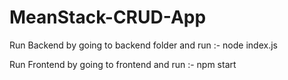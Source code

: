# MeanStack-CRUD-App

Run Backend by going to backend folder and run :- node index.js

Run Frontend by going to frontend and run :-  npm start
